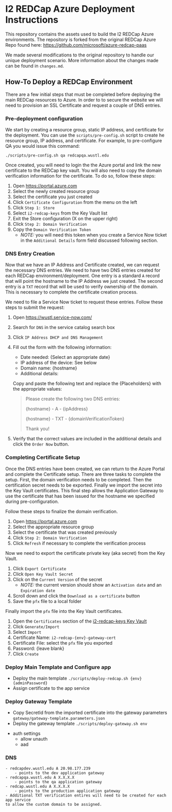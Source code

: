 # I2 REDCap Azure Deployment Instructions

This repository contains the assets used to build the I2 REDCap Azure environments. The repository is forked from the original REDCap Azure Repo found here: https://github.com/microsoft/azure-redcap-paas 

We made several modifications to the original repository to handle our unique deployment scenario. More information about the changes made can be found in `changes.md`.

## How-To Deploy a REDCap Environment

There are a few initial steps that must be completed before deploying the main REDCap resources to Azure. In order to to secure the website we will need to provision an SSL Certificate and request a couple of DNS entries.

### Pre-deployment configuration

We start by creating a resource group, static IP address, and certificate for the deployment. You can use the `scripts/pre-config.sh` script to create he resource group, IP address, and certificate. For example, to pre-configure QA you would issue this command:

`./scripts/pre-config.sh qa redcapqa.wustl.edu`

Once created, you will need to login the the Azure portal and link the new certificate to the REDCap key vault. You will also need to copy the domain verification information for the certificate. To do so, follow these steps:

1. Open https://portal.azure.com
2. Select the newly created resource group
3. Select the certificate you just created
4. Click `Certificate Configuration` from the menu on the left
5. Click `Step 1: Store`
6. Select `i2-redcap-keys` from the Key Vault list
7. Exit the Store configuration (X on the upper right)
8. Click `Step 2: Domain Verification`
9. Copy the `Domain Verification Token`
    * _NOTE:_ you will need this token when you create a Service Now ticket in the `Additional Details` form field discussed following section.

### DNS Entry Creation

Now that we have an IP Address and Certificate created, we can request the necessary DNS entries. We need to have two DNS entries created for each REDCap environment/deployment. One entry is a standard `A` record that will point the hostname to the IP Address we just created. The second entry is a `TXT` record that will be used to verify ownership of the domain. This is necessary to complete the certificate creation process.

We need to file a Service Now ticket to request these entries. Follow these steps to submit the request:

1. Open https://wustl.service-now.com/
2. Search for `DNS` in the service catalog search box
3. Click `IP Address DHCP and DNS Management`
4. Fill out the form with the following information:
    * Date needed: {Select an appropriate date}
    * IP address of the device: See below
    * Domain name: {hostname}
    * Additional details: 
    
    Copy and paste the following text and replace the {Placeholders} with the appropriate values:
    
    >
    >Please create the following two DNS entries:
    >
    >{hostname}  - A - {ipAddress}
    >
    >{hostname} - TXT - {domainVerificationToken}
    >
    >Thank you!
    >
5. Verify that the correct values are included in the additional details and click the `Order Now` button.

### Completing Certificate Setup

Once the DNS entries have been created, we can return to the Azure Portal and complete the Certificate setup. There are three tasks to complete the setup. First, the domain verification needs to be completed. Then the certification secret needs to be exported. Finally we import the secret into the Key Vault certificates. This final step allows the Application Gateway to use the certificate that has been issued for the hostname we specified during pre-configuration.

Follow these steps to finalize the domain verification.

1. Open https://portal.azure.com
1. Select the appropriate resource group
1. Select the certificate that was created previously
1. Click `Step 2: Domain Verification`
1. Click `Refresh` if necessary to complete the verification process

Now we need to export the certificate private key (aka secret) from the Key Vault.

1. Click `Export Certificate`
1. Click `Open Key Vault Secret`
1. Click on the `Current Version` of the secret
    * _NOTE:_ the current version should show an `Activation date` and an `Expiration date`
1. Scroll down and click the `Download as a certificate` button
1. Save the `pfx` file to a local folder

Finally import the `pfx` file into the Key Vault certificates.

1. Open the `Certificates` section of the [i2-redcap-keys Key Vault](https://portal.azure.com/#@gowustl.onmicrosoft.com/resource/subscriptions/66fc3882-1a21-4787-9351-af5aa8eb3563/resourceGroups/i2-redcap-main-rg/providers/Microsoft.KeyVault/vaults/i2-redcap-keys/certificates)
1. Click `Generate/Import`
1. Select `Import`
1. Certificate Name: `i2-redcap-{env}-gateway-cert`
1. Certificate File: select the `pfx` file you exported
1. Password: {leave blank}
1. Click `Create`

### Deploy Main Template and Configure app

* Deploy the main template `./scripts/deploy-redcap.sh {env} {adminPassword}`
* Assign certificate to the app service

### Deploy Gateway Template
* Copy SecretId from the imported certificate into the gateway parameters `gateway/gateway-template.parameters.json`
* Deploy the gateway template `./scripts/deploy-gateway.sh env`




- auth settings
    - allow unauth
    - aad




### DNS 
    - redcapdev.wustl.edu A 20.98.177.239
        - points to the dev application gateway
    - redcapqa.wustl.edu A X.X.X.X
        - points to the qa application gateway
    - redcap.wustl.edu A X.X.X.X
        - points to the production application gateway
    - Additional TXT verification entires will need to be created for each app service
    to allow the custom domain to be assigned.



